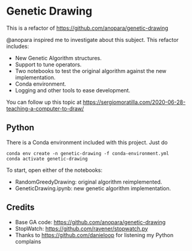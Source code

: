 # Genetic Drawing
This is a refactor of https://github.com/anopara/genetic-drawing

@anopara inspired me to investigate about this subject.
This refactor includes:
- New Genetic Algorithm structures.
- Support to tune operators.
- Two notebooks to test the original algorithm against the new implementation.
- Conda environment.
- Logging and other tools to ease development.

You can follow up this topic at https://sergiomoratilla.com/2020-06-28-teaching-a-computer-to-draw/

## Python
There is a Conda environment included with this project.
Just do
```
conda env create -n genetic-drawing -f conda-environment.yml
conda activate genetic-drawing
```

To start, open either of the notebooks:
- RandomGreedyDrawing: original algorithm reimplemented.
- GeneticDrawing.ipynb: new genetic algorithm implementation.

## Credits
- Base GA code: https://github.com/anopara/genetic-drawing
- StopWatch: https://github.com/ravener/stopwatch.py
- Thanks to https://github.com/danieloop for listening my Python complains
